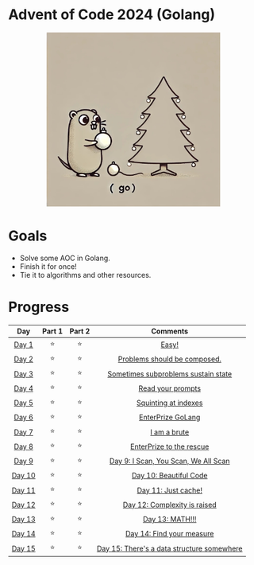 # Advent of Code 2024 (Golang)

<p align="center"><img src="./golang-aoc.jpeg" alt="The most wonderful time?" width="350" height="350"></p>

# Goals

* Solve some AOC in Golang.
* Finish it for once!
* Tie it to algorithms and other resources.

# Progress

|                      Day                       | Part 1 | Part 2 |                           Comments                            |
|:----------------------------------------------:|:------:|:------:|:-------------------------------------------------------------:|
|  [Day 1](https://adventofcode.com/2024/day/1)  |   ⭐    |   ⭐    |                    [Easy!](day1/README.md)                    |
|  [Day 2](https://adventofcode.com/2024/day/2)  |   ⭐    |   ⭐    |        [Problems should be composed.](day2/README.md)         |
|  [Day 3](https://adventofcode.com/2024/day/3)  |   ⭐    |   ⭐    |     [Sometimes subproblems sustain state](day3/README.md)     |
|  [Day 4](https://adventofcode.com/2024/day/4)  |   ⭐    |   ⭐    |              [Read your prompts](day4/README.md)              |
|  [Day 5](https://adventofcode.com/2024/day/5)  |   ⭐    |   ⭐    |            [Squinting at indexes](day5/README.md)             |
|  [Day 6](https://adventofcode.com/2024/day/6)  |   ⭐    |   ⭐    |              [EnterPrize GoLang](day6/README.md)              |
|  [Day 7](https://adventofcode.com/2024/day/7)  |   ⭐    |   ⭐    |                [I am a brute](day7/README.md)                 |
|  [Day 8](https://adventofcode.com/2024/day/8)  |   ⭐    |   ⭐    |          [EnterPrize to the rescue](day8/README.md)           |
|  [Day 9](https://adventofcode.com/2024/day/9)  |   ⭐    |   ⭐    |    [Day 9: I Scan, You Scan, We All Scan](day9/README.md)     |
| [Day 10](https://adventofcode.com/2024/day/10) |   ⭐    |   ⭐    |           [Day 10: Beautiful Code](day10/README.md)           |
| [Day 11](https://adventofcode.com/2024/day/11) |   ⭐    |   ⭐    |            [Day 11: Just cache!](day11/README.md)             |
| [Day 12](https://adventofcode.com/2024/day/12) |   ⭐    |   ⭐    |        [Day 12: Complexity is raised](day12/README.md)        |
| [Day 13](https://adventofcode.com/2024/day/13) |   ⭐    |   ⭐    |              [Day 13: MATH!!!](day13/README.md)               |
| [Day 14](https://adventofcode.com/2024/day/14) |   ⭐    |   ⭐    |         [Day 14: Find your measure](day14/README.md)          |
| [Day 15](https://adventofcode.com/2024/day/15) |   ⭐    |   ⭐    | [Day 15: There's a data structure somewhere](day15/README.md) |


